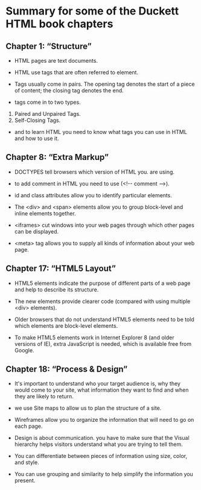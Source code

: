 # Summary for some of the Duckett HTML book chapters

## Chapter 1: “Structure”

* HTML pages are text documents.

* HTML use tags that are often referred to element.

* Tags usually come in pairs. The opening tag denotes the start of a piece of content; the closing tag denotes the end.

* tags come in to two types.

 1. Paired and Unpaired Tags.
 2. Self-Closing Tags.

* and to learn HTML you need to know what tags you can use in HTML and how to use it.

## Chapter 8: “Extra Markup”

* DOCTYPES tell browsers which version of HTML you.
are using.

* to add comment in HTML you need to use (&lt;!-- comment -->).

* id and class attributes allow you to identify particular elements.

* The &lt;div> and &lt;span> elements allow you to group
block-level and inline elements together.

* &lt;iframes> cut windows into your web pages through which other pages can be displayed.

* &lt;meta> tag allows you to supply all kinds of information about your web page.

## Chapter 17: “HTML5 Layout”

* HTML5 elements indicate the purpose of different parts of a web page and help to describe its structure.

* The new elements provide clearer code (compared with using multiple &lt;div> elements).

* Older browsers that do not understand HTML5 elements need to be told which elements are block-level elements.

* To make HTML5 elements work in Internet Explorer 8 (and older versions of IE), extra JavaScript is needed, which is available free from Google.

## Chapter 18: “Process & Design”

* It's important to understand who your target audience is, why they would come to your site, what information they want to find and when they are likely to return.

* we use Site maps to allow us to plan the structure of a site.

* Wireframes allow you to organize the information that will need to go on each page.

* Design is about communication. you have to make sure that the Visual hierarchy helps visitors understand what you are trying to tell them.

* You can differentiate between pieces of information using size, color, and style.

* You can use grouping and similarity to help simplify the information you present.